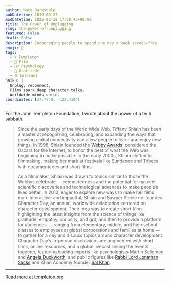 ```yaml
---
author: Nate Barksdale
pubDatetime: 2019-09-23
modDatetime: 2025-03-18 17:28:43+00:00
title: The Power of Unplugging
slug: the-power-of-unplugging
featured: False
draft: False
description: Encouraging people to spend one day a week screen-free
emoji: 🔌
tags:
  - 🌀 Templeton
  - 🎥 Film
  - 🧘‍♂️ Psychology
  - 🙏 Gratitude
  - 🌐 Internet
haiku: |
  Unplug, reconnect,  
  Films spark deep character talks,  
  Worldwide minds unite.
coordinates: [37.7749, -122.4194]
---
```


For the John Templeton Foundation, I wrote about the power of a tech sabbath.

> Since the early days of the World Wide Web, Tiffany Shlain has been a master at recognizing, celebrating, and expanding the ways that growing global connectivity can allow people to learn and enjoy new things. In 1996, Shlain founded the [Webby Awards](https://www.webbyawards.com), considered the Oscars for the Internet, to honor the best of what the Web was beginning to make possible. In the early 2000s, Shlain shifted to filmmaking, making her mark at festivals like Sundance and Tribeca with documentaries and short films.
>
> As a filmmaker, Shlain was drawn to topics similar to those the Webbys celebrate — connectedness and the potential for nascent scientific discoveries and technological advances to make people’s lives better. In 2013, eager to explore new ways to make her films more interactive and impactful, Shlain and Sawyer Steele co-founded Character Day, an annual, worldwide celebration centered on character development. Their idea was to create short films highlighting the latest insights from the science of things like gratitude, empathy, curiosity, and grit, and then to provide a platform for audiences — ranging from elementary, middle, and high school classes to employees at global corporations and families at home — to gather for a day and discuss topics around character development. Character Day’s in-person discussions are augmented with short films, online resources, and a global livecast linking the events together, featuring leading experts like psychologists Martin Seligman and [Angela Duckworth](https://angeladuckworth.com), and public figures like [Rabbi Lord Jonathan Sacks](http://rabbisacks.org) and Khan Academy founder [Sal Khan](https://www.ted.com/speakers/salman_khan).

---

[Read more at templeton.org](https://www.templeton.org/grant/cultivatingcharacter-a-global-movement-to-cultivate-character-both-online-and-off-through-living-24-6)

